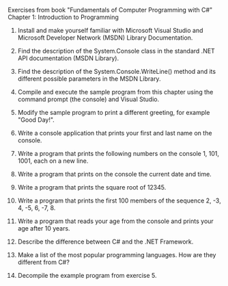 Exercises from book "Fundamentals of Computer Programming with C#" Chapter 1: Introduction to Programming

1. Install and make yourself familiar with Microsoft Visual Studio and 
Microsoft Developer Network (MSDN) Library Documentation. 

2. Find the description of the System.Console class in the standard .NET 
API documentation (MSDN Library). 

3. Find the description of the System.Console.WriteLine() method and its 
different possible parameters in the MSDN Library. 

4. Compile and execute the sample program from this chapter using the 
command prompt (the console) and Visual Studio. 

5. Modify the sample program to print a different greeting, for example 
"Good Day!". 

6. Write a console application that prints your first and last name on the console. 

7. Write a program that prints the following numbers on the console 1, 
101, 1001, each on a new line. 

8. Write a program that prints on the console the current date and time. 

9. Write a program that prints the square root of 12345. 

10. Write a program that prints the first 100 members of the sequence 
2, -3, 4, -5, 6, -7, 8. 

11. Write a program that reads your age from the console and prints your 
age after 10 years. 

12. Describe the difference between C# and the .NET Framework. 

13. Make a list of the most popular programming languages. How are they 
different from C#? 

14. Decompile the example program from exercise 5. 